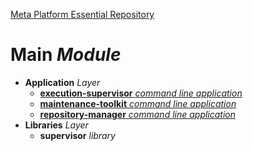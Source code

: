 [Meta Platform Essential Repository](../README.md)
# Main *Module*
- **Application** *Layer*
  - [**execution-supervisor** *command line application*](./Application.layer/execution-supervisor.cli/README.md)
  - [**maintenance-toolkit** *command line application*](./Application.layer/maintenance-toolkit.cli/README.md)
  - [**repository-manager** *command line application*](./Application.layer/repository-manager.cli/README.md)
- **Libraries** *Layer*
  - **supervisor** *library*
